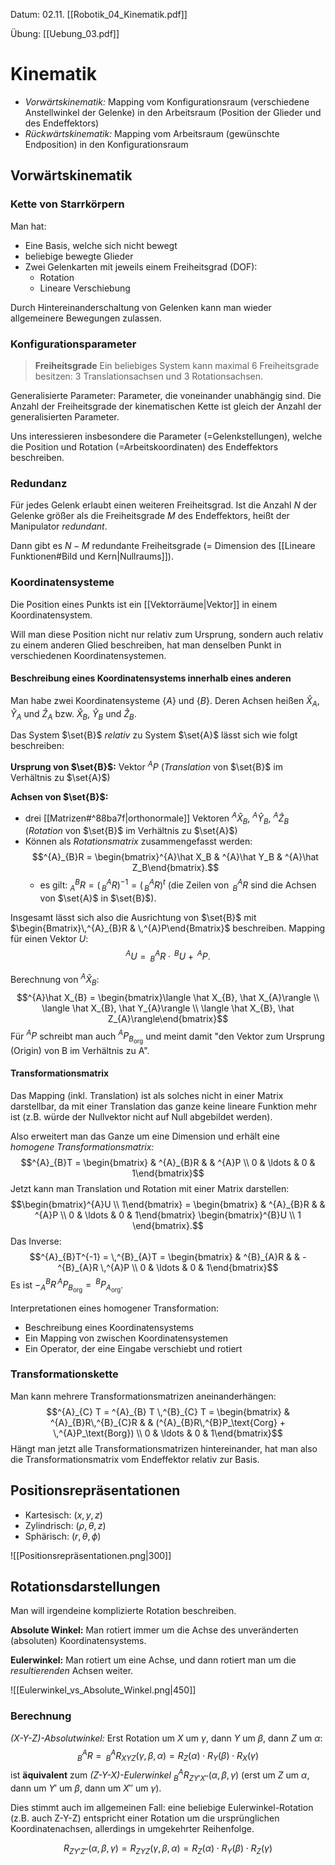 Datum: 02.11.
[[Robotik_04_Kinematik.pdf]]

Übung: [[Uebung_03.pdf]]
# Kinematik

- *Vorwärtskinematik:* Mapping vom Konfigurationsraum (verschiedene Anstellwinkel der Gelenke) in den Arbeitsraum (Position der Glieder und des Endeffektors)
- *Rückwärtskinematik:* Mapping vom Arbeitsraum (gewünschte Endposition) in den Konfigurationsraum

## Vorwärtskinematik

### Kette von Starrkörpern
Man hat:
- Eine Basis, welche sich nicht bewegt
- beliebige bewegte Glieder
- Zwei Gelenkarten mit jeweils einem Freiheitsgrad (DOF):
	- Rotation 
	- Lineare Verschiebung 

Durch Hintereinanderschaltung von Gelenken kann man wieder allgemeinere Bewegungen zulassen.

### Konfigurationsparameter

> **Freiheitsgrade**
> Ein beliebiges System kann maximal 6 Freiheitsgrade besitzen: 3 Translationsachsen und 3 Rotationsachsen.

Generalisierte Parameter: Parameter, die voneinander unabhängig sind.
Die Anzahl der Freiheitsgrade der kinematischen Kette ist gleich der Anzahl der generalisierten Parameter.

Uns interessieren insbesondere die Parameter (=Gelenkstellungen), welche die Position und Rotation (=Arbeitskoordinaten) des Endeffektors beschreiben.

### Redundanz
Für jedes Gelenk erlaubt einen weiteren Freiheitsgrad. 
Ist die Anzahl $N$ der Gelenke größer als die Freiheitsgrade $M$ des Endeffektors, heißt der Manipulator *redundant*.

Dann gibt es $N - M$ redundante Freiheitsgrade (= Dimension des [[Lineare Funktionen#Bild und Kern|Nullraums]]). 

### Koordinatensysteme
Die Position eines Punkts ist ein [[Vektorräume|Vektor]] in einem Koordinatensystem.

Will man diese Position nicht nur relativ zum Ursprung, sondern auch relativ zu einem anderen Glied beschreiben, hat man denselben Punkt in verschiedenen Koordinatensystemen.

#### Beschreibung eines Koordinatensystems innerhalb eines anderen

Man habe zwei Koordinatensysteme $\{A\}$ und $\{B\}$. Deren Achsen heißen $\hat X_{A}$, $\hat Y_{A}$ und $\hat Z_{A}$ bzw. $\hat X_{B}$, $\hat Y_{B}$ und $\hat Z_{B}$.

Das System $\set{B}$ *relativ* zu System $\set{A}$ lässt sich wie folgt beschreiben:

**Ursprung von $\set{B}$:** Vektor $^A{P}$  (*Translation* von $\set{B}$ im Verhältnis zu $\set{A}$)

**Achsen von $\set{B}$:**
- drei [[Matrizen#^88ba7f|orthonormale]] Vektoren $^{A}\hat X_B$, $^{A}\hat Y_B$, $^{A}\hat Z_B$ (*Rotation* von $\set{B}$ im Verhältnis zu $\set{A}$)
- Können als *Rotationsmatrix* zusammengefasst werden:$$^{A}_{B}R = \begin{bmatrix}^{A}\hat X_B & ^{A}\hat Y_B & ^{A}\hat Z_B\end{bmatrix}.$$
	- es gilt: $^{B}_{A}R = (\,^{A}_{B}R)^{-1} = (\,^{A}_{B}R)^{t}$ (die Zeilen von $\,^{A}_{B}R$ sind die Achsen von $\set{A}$ in $\set{B}$).

Insgesamt lässt sich also die Ausrichtung von $\set{B}$ mit $\begin{Bmatrix}\,^{A}_{B}R & \,^{A}P\end{Bmatrix}$ beschreiben.
Mapping für einen Vektor $U$: $$^{A}U = \,^{A}_{B}R \cdot\, ^{B}U + \,^{A}P.$$

Berechnung von $^{A}\hat X_{B}$: $$^{A}\hat X_{B} = \begin{bmatrix}\langle \hat X_{B}, \hat X_{A}\rangle \\ \langle \hat X_{B}, \hat Y_{A}\rangle \\ \langle \hat X_{B}, \hat Z_{A}\rangle\end{bmatrix}$$
Für $^{A}P$ schreibt man auch $^{A}P_{B_\text{org}}$ und meint damit "den Vektor zum Ursprung (Origin) von B im Verhältnis zu A".

#### Transformationsmatrix

Das Mapping (inkl. Translation) ist als solches nicht in einer Matrix darstellbar, da mit einer Translation das ganze keine lineare Funktion mehr ist (z.B. würde der Nullvektor nicht auf Null abgebildet werden).

Also erweitert man das Ganze um eine Dimension und erhält eine *homogene Transformationsmatrix:* $$^{A}_{B}T = \begin{bmatrix} & ^{A}_{B}R &  & ^{A}P \\ 0 & \ldots & 0 & 1\end{bmatrix}$$
Jetzt kann man Translation und Rotation mit einer Matrix darstellen: $$\begin{bmatrix}^{A}U \\ 1\end{bmatrix} = \begin{bmatrix} & ^{A}_{B}R &  & ^{A}P \\ 0 & \ldots & 0 & 1\end{bmatrix} \begin{bmatrix}^{B}U \\ 1 \end{bmatrix}.$$
Das Inverse: $$^{A}_{B}T^{-1} = \,^{B}_{A}T = \begin{bmatrix} & ^{B}_{A}R &  & -^{B}_{A}R \,^{A}P \\ 0 & \ldots & 0 & 1\end{bmatrix}$$
Es ist $-^{B}_{A}R \,^{A}P_{B_\text{org}}=\,^{B}P_{A_\text{org}}$.

Interpretationen eines homogener Transformation:
- Beschreibung eines Koordinatensystems
- Ein Mapping von zwischen Koordinatensystemen
- Ein Operator, der eine Eingabe verschiebt und rotiert

### Transformationskette
Man kann mehrere Transformationsmatrizen aneinanderhängen: $$^{A}_{C} T = ^{A}_{B} T \,^{B}_{C} T = \begin{bmatrix} & ^{A}_{B}R\,^{B}_{C}R & & (^{A}_{B}R\,^{B}P_\text{Corg} + \,^{A}P_\text{Borg}) \\ 0 & \ldots & 0 & 1\end{bmatrix}$$
Hängt man jetzt alle Transformationsmatrizen hintereinander, hat man also die Transformationsmatrix vom Endeffektor relativ zur Basis.

## Positionsrepräsentationen
- Kartesisch: $(x,y,z)$
- Zylindrisch: $(\rho, \theta, z)$
- Sphärisch: $(r, \theta, \phi)$

![[Positionsrepräsentationen.png|300]]

## Rotationsdarstellungen

Man will irgendeine komplizierte Rotation beschreiben.

**Absolute Winkel:** Man rotiert immer um die Achse des unveränderten (absoluten) Koordinatensystems.

**Eulerwinkel:** Man rotiert um eine Achse, und dann rotiert man um die *resultierenden* Achsen weiter.

![[Eulerwinkel_vs_Absolute_Winkel.png|450]]

### Berechnung

*(X-Y-Z)-Absolutwinkel:* 
Erst Rotation um $X$ um $\gamma$, dann $Y$ um $\beta$, dann $Z$ um $\alpha$: $$^{A}_{B}R = \,^{A}_{B}R_{XYZ}(\gamma, \beta, \alpha) = R_{Z}(\alpha) \cdot R_{Y}(\beta) \cdot R_{X}(\gamma)$$
ist **äquivalent** zum *(Z-Y-X)-Eulerwinkel* $^{A}_{B}R_{ZY'X''}(\alpha,\beta,\gamma)$ (erst um $Z$ um $\alpha$, dann um $Y'$ um $\beta$, dann um $X''$ um $\gamma$). 

Dies stimmt auch im allgemeinen Fall: eine beliebige Eulerwinkel-Rotation (z.B. auch Z-Y-Z) entspricht einer Rotation um die ursprünglichen Koordinatenachsen, allerdings in umgekehrter Reihenfolge.

$$R_{ZY'Z''}(\alpha, \beta, \gamma) = R_{ZYZ}(\gamma,\beta,\alpha)=R_Z(\alpha)\cdot R_Y(\beta)\cdot R_{Z}(\gamma)$$

